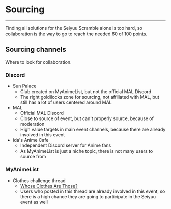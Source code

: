 # Sourcing
___

Finding all solutions for the Seiyuu Scramble alone is too hard, so collaboration is the way to go to reach the needed 60 of 100 points.

## Sourcing channels
Where to look for collaboration.

### Discord
- Sun Palace
  - Club created on MyAnimeList, but not the official MAL Discord
  - The right goldilocks zone for sourcing, not affiliated with MAL, but still has a lot of users centered around MAL
- MAL
  - Official MAL Discord
  - Close to source of event, but can't properly source, because of moderation
  - High value targets in main event channels, because there are already involved in this event
- ida's Anime Cafe
  - Independent Discord server for Anime fans
  - As MyAnimeList is just a niche topic, there is not many users to source from


### MyAnimeList

  - Clothes challenge thread
    - [Whose Clothes Are Those?](https://myanimelist.net/forum/?topicid=2117798)
    - Users who posted in this thread are already involved in this event, so there is a high chance they are going to participate in the Seiyuu event as well
